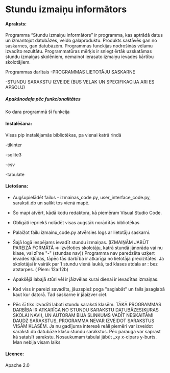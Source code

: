 # Stundu izmaiņu informātors
#### Apraksts:
Programma “Stundu izmaiņu informātors” ir programma, kas aptrādā datus un izmantojot datubāzes, veido galaproduktu. 
Produkts sastāvēs gan no saskarnes, gan datubāzēm. 
Programmas funckijas nodrošinās vēlamu izvadīto rezultātu. Programmatūras mērķis ir sniegt ērtāk uzskatāmas stundu izmaiņas skolēniem, nemainot ierasato izmaiņu ievades kārtību skolotājiem.

Programmas darītais
-PROGRAMMAS LIETOTĀJU SASKARNE

-STUNDU SARAKSTU IZVEIDE (BUS VELAK UN SPECIFIKACIJA ARI ES APSOLU)
##### Apakšnodaļa pēc funkcionalitātes
Ko dara programmā šī funkcija
#### Instalēšana:
Visas pip instalējamās bibliotēkas, pa vienai katrā rindā

-tikinter

-sqlite3

-csv

-tabulate
#### Lietošana:
-  Augšupielādēt failus - izmainas_code.py, user_interface_code.py, saraksti.db un salikt tos vienā mapē.

- Šo mapi atvērt, kādā kodu redaktora, kā piemēram Visual Studio Code.

- Obligāti iepriekš nolādēt visas augstāk norādītās bibliotēkas

- Palaižot failu izmainu_code.py atvērsies logs ar lietotāju saskarni. 

- Šajā logā iespējams ievadīt stundu izmaiņas. (IZMAIŅĀM JABŪT PAREIZĀ FORMĀTĀ => izvēloties skolotāju, katrā stundā jānorāda vai nu klase, vai zīme "-" (stundas nav)) Programma nav paredzēta uzķert ievades kļūdas, tāpēc tās darbība ir atkarīga no lietotāja precizitātes. Ja skolotājai ir vairāk par 1 stundu vienā laukā, tad klases atdala ar : bez atstarpes. ( Piem: 12a:12b)

- Apakšējā labajā stūri vēl ir jāizvēlas kurai dienai ir ievadītas izmaiņas. 

- Kad viss ir pareizi savadīts, jāuzspiež poga "saglabāt" un fails jasaglabā kaut kur datorā. Tad saskarne ir jāaizver ciet.

- Pēc šī tiks izvadīti laboti stundu saraksti klasēm.
TĀKĀ PROGRAMMAS DARBĪBA IR ATKARĪGA NO STUNDU SARAKSTU DATUBĀZES(KURAS SKOLAI NAV!), UN AUTORAM BIJA SLINKUMS VADĪT NESKAITĀMI DAUDZ SARAKSTUS, PROGRAMMA NEVAR IZVEIDOT SARAKSTUS VISĀM KLASĒM.
Ja nu gadījuma interesē reāli piemēri var izveidot saraksti.db datubāze klašu stundu sarakstus. Pēc parauga var saprast kā sataisīt sarakstu. Nosaukumam tabulai jābūt _xy x-cipars y-burts. Man nebija visam laiks
#### Licence:
Apache 2.0

